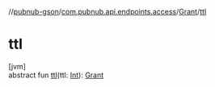 //[pubnub-gson](../../../index.md)/[com.pubnub.api.endpoints.access](../index.md)/[Grant](index.md)/[ttl](ttl.md)

# ttl

[jvm]\
abstract fun [ttl](ttl.md)(ttl: [Int](https://kotlinlang.org/api/latest/jvm/stdlib/kotlin/-int/index.html)): [Grant](index.md)
